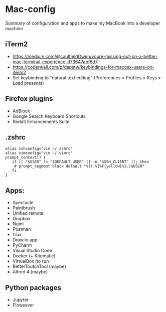 # Mac-config
Summary of configuration and apps to make my MacBook into a developer machine

## iTerm2
* https://medium.com/@caulfieldOwen/youre-missing-out-on-a-better-mac-terminal-experience-d73647abf6d7
* https://coderwall.com/p/dapstw/keybindings-for-macosx-users-on-iterm2
* Set keybinding to "natural text editing" (Preferences > Profiles > Keys > Load presents)


## Firefox plugins
* AdBlock
* Google Search Keyboard Shortcuts
* Reddit Enhancements Suite


## .zshrc
```
alias zshconfig="vim ~/.zshrc"
alias vimconfig="vim ~/.vimrc"
prompt_context() {
   if [[ "$USER" != "$DEFAULT_USER" || -n "$SSH_CLIENT" ]]; then
    # prompt_segment black default "%(!.%{%F{yellow}%}.)$USER"
   fi
}
```

## Apps:
* Spectacle
* Paintbrush
* Unified remote
* Dropbox
* Numi
* Postman
* f.lux
* Draw.io.app
* PyCharm
* Visual Studio Code
* Docker (+ Kitematic)
* VirtualBox (to run 
* BetterToutchTool (maybe)
* Alfred 4 (maybe)

## Python packages
* Jupyter
* Floweaver

